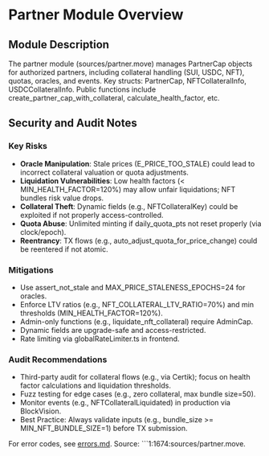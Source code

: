 # Partner Module Overview

## Module Description
The partner module (sources/partner.move) manages PartnerCap objects for authorized partners, including collateral handling (SUI, USDC, NFT), quotas, oracles, and events. Key structs: PartnerCap, NFTCollateralInfo, USDCCollateralInfo. Public functions include create_partner_cap_with_collateral, calculate_health_factor, etc.

## Security and Audit Notes

### Key Risks
- **Oracle Manipulation**: Stale prices (E_PRICE_TOO_STALE) could lead to incorrect collateral valuation or quota adjustments.
- **Liquidation Vulnerabilities**: Low health factors (< MIN_HEALTH_FACTOR=120%) may allow unfair liquidations; NFT bundles risk value drops.
- **Collateral Theft**: Dynamic fields (e.g., NFTCollateralKey) could be exploited if not properly access-controlled.
- **Quota Abuse**: Unlimited minting if daily_quota_pts not reset properly (via clock/epoch).
- **Reentrancy**: TX flows (e.g., auto_adjust_quota_for_price_change) could be reentered if not atomic.

### Mitigations
- Use assert_not_stale and MAX_PRICE_STALENESS_EPOCHS=24 for oracles.
- Enforce LTV ratios (e.g., NFT_COLLATERAL_LTV_RATIO=70%) and min thresholds (MIN_HEALTH_FACTOR=120%).
- Admin-only functions (e.g., liquidate_nft_collateral) require AdminCap.
- Dynamic fields are upgrade-safe and access-restricted.
- Rate limiting via globalRateLimiter.ts in frontend.

### Audit Recommendations
- Third-party audit for collateral flows (e.g., via Certik); focus on health factor calculations and liquidation thresholds.
- Fuzz testing for edge cases (e.g., zero collateral, max bundle size=50).
- Monitor events (e.g., NFTCollateralLiquidated) in production via BlockVision.
- Best Practice: Always validate inputs (e.g., bundle_size >= MIN_NFT_BUNDLE_SIZE=1) before TX submission.

For error codes, see [errors.md](./errors.md). Source: ```1:1674:sources/partner.move. 